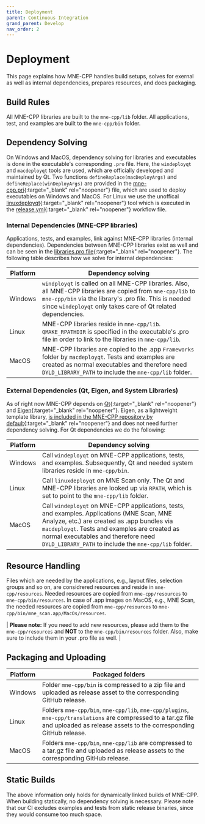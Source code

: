 ```yaml
---
title: Deployment
parent: Continuous Integration
grand_parent: Develop
nav_order: 2
---
```


# Deployment

This page explains how MNE-CPP handles build setups, solves for exernal as well as internal dependencies, prepares resources, and does packaging.

## Build Rules

All MNE-CPP libraries are built to the `mne-cpp/lib` folder. All applications, test, and examples are built to the `mne-cpp/bin` folder.

## Dependency Solving

On Windows and MacOS, dependency solving for libraries and executables is done in the executable's corresponding `.pro` file. Here, the `windeployqt` and `macdeployqt` tools are used, which are officially developed and maintained by Qt. Two functions `defineReplace(macDeployArgs)` and `defineReplace(winDeployArgs)` are provided in the [mne-cpp.pri](https://github.com/mne-tools/mne-cpp/blob/master/mne-cpp.pri){:target="_blank" rel="noopener"} file, which are used to deploy executables on Windows and MacOS. For Linux we use the unoffical [linuxdeployqt](https://github.com/probonopd/linuxdeployqt){:target="_blank" rel="noopener"} tool which is executed in the [release.yml](https://github.com/mne-tools/mne-cpp/blob/master/.github/workflows/release.yml){:target="_blank" rel="noopener"} workflow file.

### Internal Dependencies (MNE-CPP libraries) 

Applications, tests, and examples, link against MNE-CPP libraries (internal dependencies). Dependencies between MNE-CPP libraries exist as well and can be seen in the [libraries.pro file](https://github.com/mne-tools/mne-cpp/blob/master/libraries/libraries.pro){:target="_blank" rel="noopener"}. The following table describes how we solve for internal dependencies:

| Platform                    | Dependency solving                     |
| --------------------------- | -------------------------------------- |
| Windows | `windployqt` is called on all MNE-CPP libraries. Also, all MNE-CPP libraries are copied from `mne-cpp/lib` to `mne-cpp/bin` via the library's .pro file. This is needed since `windeployqt` only takes care of Qt related dependencies.| 
| Linux | MNE-CPP libraries reside in `mne-cpp/lib`. `QMAKE_RPATHDIR` is specified in the executable's .pro file in order to link to the libraries in `mne-cpp/lib`. | 
| MacOS | MNE-CPP libraries are copied to the .app `Frameworks` folder by `macdeployqt`. Tests and examples are created as normal executables and therefore need `DYLD_LIBRARY_PATH` to include the `mne-cpp/lib` folder. |

### External Dependencies (Qt, Eigen, and System Libraries)

As of right now MNE-CPP depends on [Qt](https://www.qt.io/){:target="_blank" rel="noopener"} and [Eigen](http://eigen.tuxfamily.org/index.php?title=Main_Page){:target="_blank" rel="noopener"}. Eigen, as a lightweight template library, [is included in the MNE-CPP repository by default](https://github.com/mne-tools/mne-cpp/tree/master/include/3rdParty/eigen3){:target="_blank" rel="noopener"} and does not need further dependency solving. For Qt dependencies we do the following:

| Platform                    | Dependency solving                     |
| --------------------------- | -------------------------------------- |
| Windows | Call `windeployqt` on MNE-CPP applications, tests, and examples. Subsequently, Qt and needed system libraries reside in `mne-cpp/bin`. |
| Linux | Call `linuxdeployqt` on MNE Scan only. The Qt and MNE-CPP libraries are looked up via `RPATH`, which is set to point to the `mne-cpp/lib` folder. |
| MacOS | Call `windeployqt` on MNE-CPP applications, tests, and examples. Applications (MNE Scan, MNE Analyze, etc.) are created as .app bundles via `macdeployqt`. Tests and examples are created as normal executables and therefore need `DYLD_LIBRARY_PATH` to include the `mne-cpp/lib` folder. |

## Resource Handling

Files which are needed by the applications, e.g., layout files, selection groups and so on, are considrered resources and reside in `mne-cpp/resources`. Needed resources are copied from `mne-cpp/resources` to `mne-cpp/bin/resources`. In case of .app images on MacOS, e.g., MNE Scan, the needed resources are copied from `mne-cpp/resources` to `mne-cpp/bin/mne_scan.app/MacOs/resources`. 

| **Please note:** If you need to add new resources, please add them to the `mne-cpp/resources` and **NOT** to the `mne-cpp/bin/resources` folder. Also, make sure to include them in your .pro file as well. | 

## Packaging and Uploading

| Platform                    | Packaged folders                      |
| --------------------------- | ------------------------------------ |
| Windows | Folder `mne-cpp/bin` is compressed to a zip file and uploaded as release asset to the corresponding GitHub release. |
| Linux | Folders `mne-cpp/bin`, `mne-cpp/lib`, `mne-cpp/plugins`, `mne-cpp/translations` are compressed to a tar.gz file and uploaded as release assets to the corresponding GitHub release. |
| MacOS | Folders `mne-cpp/bin`, `mne-cpp/lib` are compressed to a tar.gz file and uploaded as release assets to the corresponding GitHub release.  |

## Static Builds

The above information only holds for dynamically linked builds of MNE-CPP. When building statically, no dependency solving is necessary. Please note that our CI excludes examples and tests from static release binaries, since they would consume too much space.